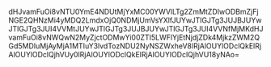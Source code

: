 dHJvamFuOi8vNTU0YmE4NDUtMjYxMC00YWVlLTg2ZmMtZDIwODBmZjFjNGE2QHNzMi4yMDQ2LmdxOjQ0NDMjUmVsYXlfJUYwJTlGJTg3JUJBJUYwJTlGJTg3JUI4VVMtJUYwJTlGJTg3JUJBJUYwJTlGJTg3JUI4VVNfMjMKdHJvamFuOi8vNWQwN2MyZjctODMwYi00ZTI5LWFlYjEtNjdjZDk4MjkzZWM2QGd5MDIuMjAyMjA1MTIuY3lvdTozNDU2NyNSZWxheV8lRjAlOUYlODclQkElRjAlOUYlODclQjhVUy0lRjAlOUYlODclQkElRjAlOUYlODclQjhVU18yNAo=